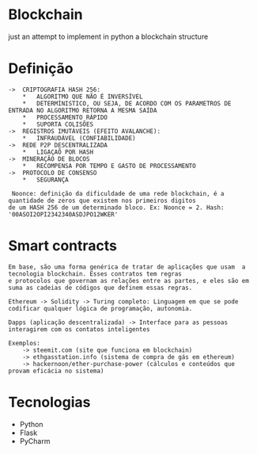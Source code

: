 # Blockchain
just an attempt to implement in python a blockchain structure

# Definição 
    ->  CRIPTOGRAFIA HASH 256:
        *   ALGORITMO QUE NÃO É INVERSÍVEL
        *   DETERMÍNISTICO, OU SEJA, DE ACORDO COM OS PARAMETROS DE ENTRADA NO ALGORITMO RETORNA A MESMA SAÍDA
        *   PROCESSAMENTO RÁPIDO
        *   SUPORTA COLISÕES
    ->  REGISTROS IMUTÁVEIS (EFEITO AVALANCHE):
        *   INFRAUDÁVEL (CONFIABILIDADE)
    ->  REDE P2P DESCENTRALIZADA
        *   LIGAÇAÕ POR HASH
    ->  MINERAÇÃO DE BLOCOS
        *   RECOMPENSA POR TEMPO E GASTO DE PROCESSAMENTO
    ->  PROTOCOLO DE CONSENSO
        *   SEGURANÇA
     
     Noonce: definição da dificuldade de uma rede blockchain, é a quantidade de zeros que existem nos primeiros digitos
    de um HASH 256 de um determinado bloco. Ex: Noonce = 2. Hash: '00ASOI2OPI2342340ASDJPO12WKER'

# Smart contracts
    Em base, são uma forma genérica de tratar de aplicações que usam  a tecnologia blockchain. Esses contratos tem regras
    e protocolos que governam as relações entre as partes, e eles são em suma as cadeias de códigos que definem essas regras.

    Ethereum -> Solidity -> Turing completo: Linguagem em que se pode codificar qualquer lógica de programação, autonomia.

    Dapps (aplicação descentralizada) -> Interface para as pessoas interagirem com os contatos inteligentes

    Exemplos:
        -> steemit.com (site que funciona em blockchain)
        -> ethgasstation.info (sistema de compra de gás em ethereum)
        -> hackernoon/ether-purchase-power (cálculos e conteúdos que provam eficácia no sistema)

# Tecnologias
- Python
- Flask
- PyCharm
